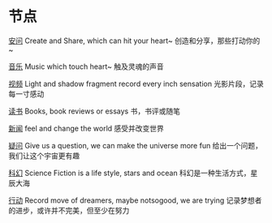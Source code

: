 节点
========


[安问](http://i.askender.com/)
 Create and Share, which can hit your heart~
 创造和分享，那些打动你的~

[音乐](http://i.askender.com/node/music)
 Music which touch heart~
 触及灵魂的声音

[视频](http://i.askender.com/node/film)
 Light and shadow fragment record every inch sensation
 光影片段，记录每一寸感动

[读书](http://i.askender.com/node/book)
 Books, book reviews or essays
 书，书评或随笔

[新闻](http://i.askender.com/node/news)
 feel and change the world
 感受并改变世界

[疑问](http://i.askender.com/node/ask)
 Give us a question, we can make the universe more fun
 给出一个问题，我们让这个宇宙更有趣

[科幻](http://i.askender.com/node/sf)
 Science Fiction is a life style, stars and ocean
 科幻是一种生活方式，星辰大海

[行动](http://i.askender.com/node/fire)
 Record move of dreamers, maybe notsogood, we are trying
 记录梦想者的进步，或许并不完美，但至少在努力
 